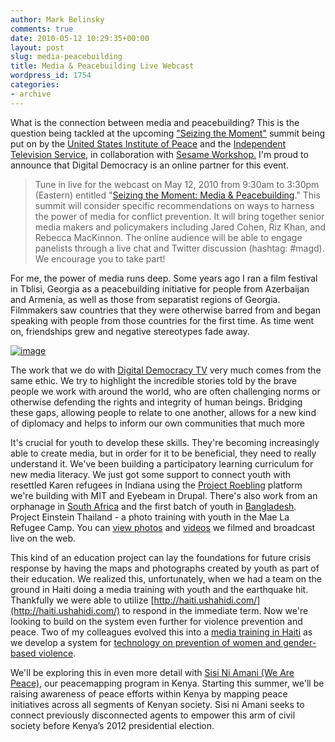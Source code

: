```yaml
---
author: Mark Belinsky
comments: true
date: 2010-05-12 10:29:35+00:00
layout: post
slug: media-peacebuilding
title: Media & Peacebuilding Live Webcast
wordpress_id: 1754
categories:
- archive
---
```


What is the connection between media and peacebuilding? This is the question being tackled at the upcoming ["Seizing the Moment"](http://www.usip.org/events/seizing-the-moment-media-peacebuilding) summit being put on by the [United States Institute of Peace](http://usip.org) and the [Independent Television Service](http://www.itvs.org/),  in collaboration with [Sesame Workshop.](http://www.sesameworkshop.org) I'm proud to announce that Digital Democracy is an online partner for this event.





> 

> 
>Tune in live for the webcast on May  12, 2010 from 9:30am to 3:30pm  (Eastern) entitled "[Seizing the Moment:  Media & Peacebuilding](http://www.usip.org/events/seizing-the-moment-media-peacebuilding)."  This summit will consider specific  recommendations on ways to harness  the power of media for conflict  prevention. It will bring together  senior media makers and policymakers  including Jared Cohen, Riz Khan,  and Rebecca MacKinnon. The online  audience will be able to engage  panelists through a live chat and  Twitter discussion (hashtag: #magd).  We encourage you to take part!
> 
> 





For me, the power of media runs deep. Some years ago I ran a film festival in Tblisi, Georgia as a peacebuilding initiative for people from Azerbaijan and Armenia, as well as those from separatist regions of Georgia. Filmmakers saw countries that they were otherwise barred from and began speaking with people from those countries for the first time. As time went on, friendships grew and negative stereotypes fade away.




[![image](http://farm3.static.flickr.com/2768/4141398806_a1effd1a01.jpg)](http://www.flickr.com/photos/digitaldemocracy/4141398806)




The work that we do with [Digital Democracy TV](http://www.digital-democracy.org/ddtv/) very much comes from the same ethic. We try to highlight the incredible stories told by the brave people we work with around the world, who are often challenging norms or otherwise defending the rights and integrity of human beings. Bridging these gaps, allowing people to relate to one another, allows for a new kind of diplomacy and helps to inform our own communities that much more




It's crucial for youth to develop these skills. They're becoming increasingly able to create media, but in order for it to be beneficial, they need to really understand it. We've been building a participatory learning curriculum for new media literacy. We just got some support to connect youth with resettled Karen refugees in Indiana using the [Project Roebling](http://www.digital-democracy.org/2009/12/10/introducing-project-roebling/) platform we're building with MIT and Eyebeam in Drupal. There's also work from an orphanage in [South Africa](http://www.whatkidscando.org/featurestories/2009/08_south_africa/index.html) and the first batch of youth in [Bangladesh](http://issuu.com/digitaldemocracy/docs/project_einstein_bangladesh_book). Project Einstein Thailand - a photo training with youth in the Mae La Refugee Camp. You can [view photos](http://www.flickr.com/photos/digitaldemocracy/sets/72157622892610180/) and [videos](http://qik.com/video/2935247?page=6) we filmed and broadcast live on the web.




This kind of an education project can lay the foundations for future crisis response by having the maps and photographs created by youth as part of their education. We realized this, unfortunately, when we had a team on the ground in Haiti doing a media training with youth and the earthquake hit. Thankfully we were able to utilize [http://haiti.ushahidi.com/](http://haiti.ushahidi.com/) to respond in the immediate term. Now we're looking to build on the system even further for violence prevention and peace. Two of my colleagues evolved this into a [media training in Haiti](http://digital-democracy.org/2010/05/01/reflections-from-a-week-among-haitis-women/) as we develop a system for [technology on prevention of women and gender-based violence](http://digital-democracy.org/2010/04/19/traveling-to-haiti-to-support-local-women/).




We'll be exploring this in even more detail with [Sisi Ni Amani (We Are Peace)](http://digital-democracy.org/what-we-do/programs/#si), our peacemapping program in Kenya. Starting this summer, we'll be raising awareness of peace efforts within Kenya by  mapping peace initiatives across all segments of Kenyan society. Sisi ni  Amani seeks to connect previously disconnected agents to empower this  arm of civil society before Kenya’s 2012 presidential election.




